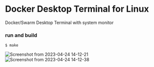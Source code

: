 # Docker Desktop Terminal for Linux
Docker/Swarm Desktop Terminal with system monitor

### run and build 
```
$ make
```
![Screenshot from 2023-04-24 14-12-21](https://user-images.githubusercontent.com/46077197/233981892-a39e047d-e4be-4991-b092-7027fe5ac530.png)
![Screenshot from 2023-04-24 14-12-38](https://user-images.githubusercontent.com/46077197/233981898-8399f4b9-f5c5-43f3-8145-9fd4ee467372.png)
